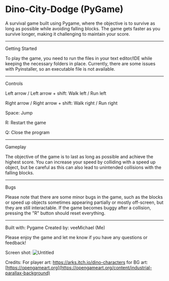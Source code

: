 # Dino-City-Dodge (PyGame)

A survival game built using Pygame, where the objective is to survive as long as possible while avoiding falling blocks. The game gets faster as you survive longer, making it challenging to maintain your score.

- - - 

Getting Started

To play the game, you need to run the files in your text editor/IDE while keeping the necessary folders in place. Currently, there are some issues with Pyinstaller, so an executable file is not available.

- - - 

Controls

Left arrow / Left arrow + shift: Walk left / Run left

Right arrow / Right arrow + shift: Walk right / Run right

Space: Jump

R: Restart the game

Q: Close the program

- - -

Gameplay

The objective of the game is to last as long as possible and achieve the highest score. You can increase your speed by colliding with a speed up object, but be careful as this can also lead to unintended collisions with the falling blocks.

- - -

Bugs

Please note that there are some minor bugs in the game, such as the blocks or speed up objects sometimes appearing partially or mostly off-screen, but they are still interactable. If the game becomes buggy after a collision, pressing the "R" button should reset everything.

- - -

Built with: Pygame
Created by: veeMichael (Me)

Please enjoy the game and let me know if you have any questions or feedback!

Screen shot:
![Untitled](https://user-images.githubusercontent.com/91182988/213555108-e39162db-a4d4-48f3-af83-d0a39305149c.png)


Credits:
For player art:
https://arks.itch.io/dino-characters
for BG art:
[https://opengameart.org](https://opengameart.org/content/industrial-parallax-background)
